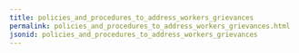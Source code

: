 ```yaml
---
title: policies_and_procedures_to_address_workers_grievances
permalink: policies_and_procedures_to_address_workers_grievances.html
jsonid: policies_and_procedures_to_address_workers_grievances
---
```

